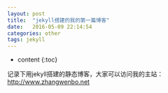 ```yaml
---
layout: post
title:  "jekyll搭建的我的第一篇博客"
date:   2016-05-09 22:14:54
categories: other
tags: jekyll
---
```


* content
{:toc}

记录下用jekyll搭建的静态博客，大家可以访问我的主站：http://www.zhangwenbo.net